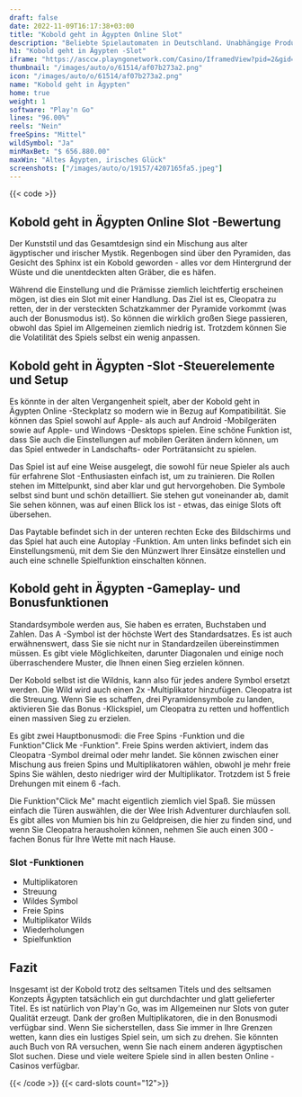 ```yaml
---
draft: false
date: 2022-11-09T16:17:38+03:00
title: "Kobold geht in Ägypten Online Slot"
description: "Beliebte Spielautomaten in Deutschland. Unabhängige Produktbewertungen und exklusive Anmeldeangebote. Jetzt spielen!"
h1: "Kobold geht in Ägypten -Slot"
iframe: "https://asccw.playngonetwork.com/Casino/IframedView?pid=2&gid=leprechaungoesegypt&lang=en_US&practice=1&channel=desktop&div=flashobject&width=100%25&height=100%25&user=&password=&ctx=&demo=2&brand=&lobby=&rccurrentsessiontime=0&rcintervaltime=0&rcaccounthistoryurl=&rccontinueurl=&rcexiturl=&rchistoryurlmode=&autoplaylimits=0&autoplayreset=0&callback=flashCallback&rcmga=&resourcelevel=0&hasjackpots=False&country=&pauseplay=&playlimit=&selftest=&sessiontime=&coreweburl=https://asccw.playngonetwork.com/&showpoweredby=True"
thumbnail: "/images/auto/o/61514/af07b273a2.png"
icon: "/images/auto/o/61514/af07b273a2.png"
name: "Kobold geht in Ägypten"
home: true
weight: 1
software: "Play'n Go"
lines: "96.00%"
reels: "Nein"
freeSpins: "Mittel"
wildSymbol: "Ja"
minMaxBet: "$ 656.880.00"
maxWin: "Altes Ägypten, irisches Glück"
screenshots: ["/images/auto/o/19157/4207165fa5.jpeg"]
---
```


{{< code >}}<h2>Kobold geht in Ägypten Online Slot -Bewertung</h2><p>Der Kunststil und das Gesamtdesign sind ein Mischung aus alter ägyptischer und irischer Mystik. Regenbogen sind über den Pyramiden, das Gesicht des Sphinx ist ein Kobold geworden - alles vor dem Hintergrund der Wüste und die unentdeckten alten Gräber, die es häfen.</p><p>Während die Einstellung und die Prämisse ziemlich leichtfertig erscheinen mögen, ist dies ein Slot mit einer Handlung. Das Ziel ist es, Cleopatra zu retten, der in der versteckten Schatzkammer der Pyramide vorkommt (was auch der Bonusmodus ist). So können die wirklich großen Siege passieren, obwohl das Spiel im Allgemeinen ziemlich niedrig ist. Trotzdem können Sie die Volatilität des Spiels selbst ein wenig anpassen.</p><h2>Kobold geht in Ägypten -Slot -Steuerelemente und Setup</h2><p>Es könnte in der alten Vergangenheit spielt, aber der Kobold geht in Ägypten Online -Steckplatz so modern wie in Bezug auf Kompatibilität. Sie können das Spiel sowohl auf Apple- als auch auf Android -Mobilgeräten sowie auf Apple- und Windows -Desktops spielen. Eine schöne Funktion ist, dass Sie auch die Einstellungen auf mobilen Geräten ändern können, um das Spiel entweder in Landschafts- oder Porträtansicht zu spielen.</p><p>Das Spiel ist auf eine Weise ausgelegt, die sowohl für neue Spieler als auch für erfahrene Slot -Enthusiasten einfach ist, um zu trainieren. Die Rollen stehen im Mittelpunkt, sind aber klar und gut hervorgehoben. Die Symbole selbst sind bunt und schön detailliert. Sie stehen gut voneinander ab, damit Sie sehen können, was auf einen Blick los ist - etwas, das einige Slots oft übersehen.</p><p>Das Paytable befindet sich in der unteren rechten Ecke des Bildschirms und das Spiel hat auch eine Autoplay -Funktion. Am unten links befindet sich ein Einstellungsmenü, mit dem Sie den Münzwert Ihrer Einsätze einstellen und auch eine schnelle Spielfunktion einschalten können.</p><h2>Kobold geht in Ägypten -Gameplay- und Bonusfunktionen</h2><p>Standardsymbole werden aus, Sie haben es erraten, Buchstaben und Zahlen. Das A -Symbol ist der höchste Wert des Standardsatzes. Es ist auch erwähnenswert, dass Sie sie nicht nur in Standardzeilen übereinstimmen müssen. Es gibt viele Möglichkeiten, darunter Diagonalen und einige noch überraschendere Muster, die Ihnen einen Sieg erzielen können.</p><p>Der Kobold selbst ist die Wildnis, kann also für jedes andere Symbol ersetzt werden. Die Wild wird auch einen 2x -Multiplikator hinzufügen. Cleopatra ist die Streuung. Wenn Sie es schaffen, drei Pyramidensymbole zu landen, aktivieren Sie das Bonus -Klickspiel, um Cleopatra zu retten und hoffentlich einen massiven Sieg zu erzielen.</p><p>Es gibt zwei Hauptbonusmodi: die Free Spins -Funktion und die Funktion"Click Me -Funktion". Freie Spins werden aktiviert, indem das Cleopatra -Symbol dreimal oder mehr landet. Sie können zwischen einer Mischung aus freien Spins und Multiplikatoren wählen, obwohl je mehr freie Spins Sie wählen, desto niedriger wird der Multiplikator. Trotzdem ist 5 freie Drehungen mit einem 6 -fach.</p><p>Die Funktion"Click Me" macht eigentlich ziemlich viel Spaß. Sie müssen einfach die Türen auswählen, die der Wee Irish Adventurer durchlaufen soll. Es gibt alles von Mumien bis hin zu Geldpreisen, die hier zu finden sind, und wenn Sie Cleopatra herausholen können, nehmen Sie auch einen 300 -fachen Bonus für Ihre Wette mit nach Hause.</p><h3>
Slot -Funktionen</h3><ul>
<li></span>
Multiplikatoren</li>
<li></span>
Streuung</li>
<li></span>
Wildes Symbol</li>
<li></span>
Freie Spins</li>
<li></span>
Multiplikator Wilds</li>
<li></span>
Wiederholungen</li>
<li></span>
Spielfunktion</li></ul><h2>Fazit</h2><p>Insgesamt ist der Kobold trotz des seltsamen Titels und des seltsamen Konzepts Ägypten tatsächlich ein gut durchdachter und glatt gelieferter Titel. Es ist natürlich von Play'n Go, was im Allgemeinen nur Slots von guter Qualität erzeugt. Dank der großen Multiplikatoren, die in den Bonusmodi verfügbar sind. Wenn Sie sicherstellen, dass Sie immer in Ihre Grenzen wetten, kann dies ein lustiges Spiel sein, um sich zu drehen. Sie könnten auch Buch von RA versuchen, wenn Sie nach einem anderen ägyptischen Slot suchen. Diese und viele weitere Spiele sind in allen besten Online -Casinos verfügbar.</p>{{< /code >}}
{{< card-slots count="12">}}